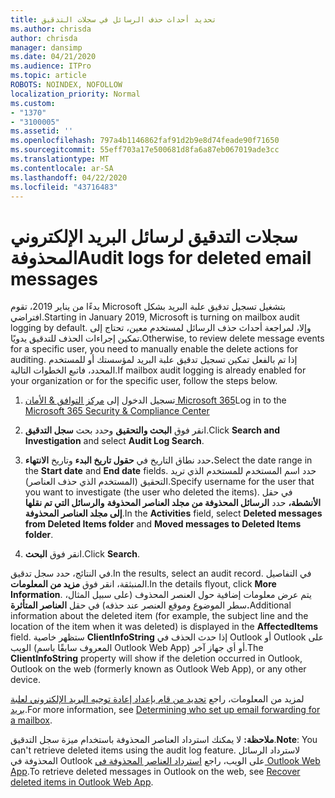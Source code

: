 ```yaml
---
title: تحديد أحداث حذف الرسائل في سجلات التدقيق
ms.author: chrisda
author: chrisda
manager: dansimp
ms.date: 04/21/2020
ms.audience: ITPro
ms.topic: article
ROBOTS: NOINDEX, NOFOLLOW
localization_priority: Normal
ms.custom:
- "1370"
- "3100005"
ms.assetid: ''
ms.openlocfilehash: 797a4b1146862faf91d2b9e8d74feade90f71650
ms.sourcegitcommit: 55eff703a17e500681d8fa6a87eb067019ade3cc
ms.translationtype: MT
ms.contentlocale: ar-SA
ms.lasthandoff: 04/22/2020
ms.locfileid: "43716483"
---
```

# <a name="audit-logs-for-deleted-email-messages"></a><span data-ttu-id="905dd-102">سجلات التدقيق لرسائل البريد الإلكتروني المحذوفة</span><span class="sxs-lookup"><span data-stu-id="905dd-102">Audit logs for deleted email messages</span></span>

<span data-ttu-id="905dd-103">بدءًا من يناير 2019، تقوم Microsoft بتشغيل تسجيل تدقيق علبة البريد بشكل افتراضي.</span><span class="sxs-lookup"><span data-stu-id="905dd-103">Starting in January 2019, Microsoft is turning on mailbox audit logging by default.</span></span> <span data-ttu-id="905dd-104">وإلا، لمراجعة أحداث حذف الرسائل لمستخدم معين، تحتاج إلى تمكين إجراءات الحذف للتدقيق يدويًا.</span><span class="sxs-lookup"><span data-stu-id="905dd-104">Otherwise, to review delete message events for a specific user, you need to manually enable the delete actions for auditing.</span></span> <span data-ttu-id="905dd-105">إذا تم بالفعل تمكين تسجيل تدقيق علبة البريد لمؤسستك أو للمستخدم المحدد، فاتبع الخطوات التالية.</span><span class="sxs-lookup"><span data-stu-id="905dd-105">If mailbox audit logging is already enabled for your organization or for the specific user, follow the steps below.</span></span>

1. <span data-ttu-id="905dd-106">تسجيل الدخول إلى [مركز التوافق & الأمان Microsoft 365](https://protection.office.com/)</span><span class="sxs-lookup"><span data-stu-id="905dd-106">Log in to the [Microsoft 365 Security & Compliance Center](https://protection.office.com/)</span></span>

2. <span data-ttu-id="905dd-107">انقر فوق **البحث والتحقيق** وحدد بحث **سجل التدقيق**.</span><span class="sxs-lookup"><span data-stu-id="905dd-107">Click **Search and Investigation** and select **Audit Log Search**.</span></span>

3. <span data-ttu-id="905dd-108">حدد نطاق التاريخ في **حقول تاريخ البدء** وتاريخ **الانتهاء.**</span><span class="sxs-lookup"><span data-stu-id="905dd-108">Select the date range in the **Start date** and **End date** fields.</span></span> <span data-ttu-id="905dd-109">حدد اسم المستخدم للمستخدم الذي تريد التحقيق (المستخدم الذي حذف العناصر).</span><span class="sxs-lookup"><span data-stu-id="905dd-109">Specify username for the user that you want to investigate (the user who deleted the items).</span></span> <span data-ttu-id="905dd-110">في حقل **الأنشطة،** حدد **الرسائل المحذوفة من مجلد العناصر المحذوفة** **والرسائل التي تم نقلها إلى مجلد العناصر المحذوفة**.</span><span class="sxs-lookup"><span data-stu-id="905dd-110">In the **Activities** field, select **Deleted messages from Deleted Items folder** and **Moved messages to Deleted Items folder**.</span></span>

4. <span data-ttu-id="905dd-111">انقر فوق **البحث**.</span><span class="sxs-lookup"><span data-stu-id="905dd-111">Click **Search**.</span></span>

<span data-ttu-id="905dd-112">في النتائج، حدد سجل تدقيق.</span><span class="sxs-lookup"><span data-stu-id="905dd-112">In the results, select an audit record.</span></span> <span data-ttu-id="905dd-113">في التفاصيل المنبثقة، انقر فوق **مزيد من المعلومات**.</span><span class="sxs-lookup"><span data-stu-id="905dd-113">In the details flyout, click **More Information**.</span></span> <span data-ttu-id="905dd-114">يتم عرض معلومات إضافية حول العنصر المحذوف (على سبيل المثال، سطر الموضوع وموقع العنصر عند حذفه) في حقل **العناصر المتأثرة.**</span><span class="sxs-lookup"><span data-stu-id="905dd-114">Additional information about the deleted item (for example, the subject line and the location of the item when it was deleted) is displayed in the **AffectedItems** field.</span></span> <span data-ttu-id="905dd-115">ستظهر خاصية **ClientInfoString** إذا حدث الحذف في Outlook أو Outlook على الويب (المعروف سابقًا باسم Outlook Web App) أو أي جهاز آخر.</span><span class="sxs-lookup"><span data-stu-id="905dd-115">The **ClientInfoString** property will show if the deletion occurred in Outlook, Outlook on the web (formerly known as Outlook Web App), or any other device.</span></span>

<span data-ttu-id="905dd-116">لمزيد من المعلومات، راجع [تحديد من قام بإعداد إعادة توجيه البريد الإلكتروني لعلبة بريد](https://docs.microsoft.com/office365/securitycompliance/auditing-troubleshooting-scenarios#determining-if-a-user-deleted-email-items).</span><span class="sxs-lookup"><span data-stu-id="905dd-116">For more information, see [Determining who set up email forwarding for a mailbox](https://docs.microsoft.com/office365/securitycompliance/auditing-troubleshooting-scenarios#determining-if-a-user-deleted-email-items).</span></span>

<span data-ttu-id="905dd-117">**ملاحظة:** لا يمكنك استرداد العناصر المحذوفة باستخدام ميزة سجل التدقيق.</span><span class="sxs-lookup"><span data-stu-id="905dd-117">**Note**: You can't retrieve deleted items using the audit log feature.</span></span> <span data-ttu-id="905dd-118">لاسترداد الرسائل المحذوفة في Outlook على الويب، راجع [استرداد العناصر المحذوفة في Outlook Web App](https://support.office.com/article/C3D8FC15-EEEF-4F1C-81DF-E27964B7EDD4).</span><span class="sxs-lookup"><span data-stu-id="905dd-118">To retrieve deleted messages in Outlook on the web, see [Recover deleted items in Outlook Web App](https://support.office.com/article/C3D8FC15-EEEF-4F1C-81DF-E27964B7EDD4).</span></span>
